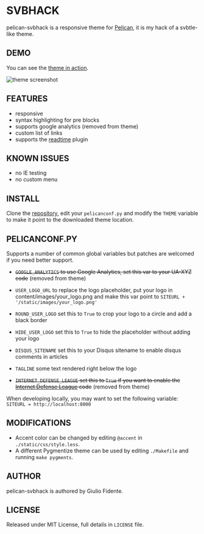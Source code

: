 # SVBHACK

pelican-svbhack is a responsive theme for [Pelican](http://getpelican.com), it is my hack of a svbtle-like theme.

## DEMO

You can see the [theme in action](http://www.giuliofidente.com/).

![theme screenshot](https://raw.github.com/gfidente/pelican-svbhack/master/screenshot.png)

## FEATURES

-   responsive
-   syntax highlighting for pre blocks
-   supports google analytics (removed from theme)
-   custom list of links
-   supports the [readtime](https://github.com/getpelican/pelican-plugins/tree/master/readtime) plugin

## KNOWN ISSUES

-   no IE testing
-   no custom menu

## INSTALL

Clone the [repository](https://github.com/gfidente/pelican-svbhack), edit your `pelicanconf.py` and modify the `THEME` variable to make it point to the downloaded theme location.

## PELICANCONF.PY

Supports a number of common global variables but patches are welcomed if you need better support.

-   ~~`GOOGLE_ANALYTICS` to use Google Analytics, set this var to your UA-XYZ code~~ (removed from theme)

-   `USER_LOGO_URL` to replace the logo placeholder, put your logo in content/images/your_logo.png and make this var point to `SITEURL + '/static/images/your_logo.png'`

-   `ROUND_USER_LOGO` set this to `True` to crop your logo to a circle and add a black border

-   `HIDE_USER_LOGO` set this to `True` to hide the placeholder without adding your logo

-   `DISQUS_SITENAME` set this to your Disqus sitename to enable disqus comments in articles

-   `TAGLINE` some text rendered right below the logo

-   ~~`INTERNET_DEFENSE_LEAGUE` set this to `True` if you want to enable the [Internet Defense League](http://internetdefenseleague.org) code~~ (removed from theme)

When developing locally, you may want to set the following variable: `SITEURL = http://localhost:8000`

## MODIFICATIONS

-   Accent color can be changed by editing `@accent` in `./static/css/style.less`.
-   A different Pygmentize theme can be used by editing `./Makefile` and running `make pygments`.

## AUTHOR

pelican-svbhack is authored by Giulio Fidente.

## LICENSE

Released under MIT License, full details in `LICENSE` file.
